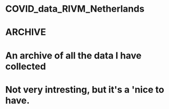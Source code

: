 # COVID_data_RIVM_Netherlands

# ARCHIVE
# An archive of all the data I have collected
# Not very intresting, but it's a 'nice to have.
